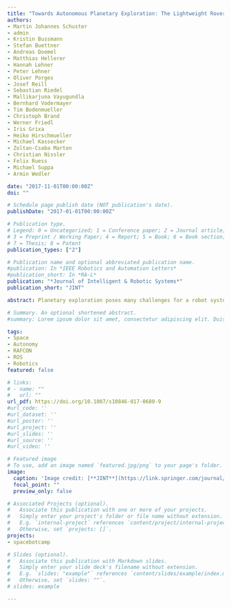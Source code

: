 ```yaml
---
title: "Towards Autonomous Planetary Exploration: The Lightweight Rover Unit (LRU), its Success in the SpaceBotCamp Challenge, and Beyond"
authors:
- Martin Johannes Schuster
- admin
- Kristin Bussmann
- Stefan Buettner
- Andreas Doemel
- Matthias Hellerer
- Hannah Lehner
- Peter Lehner
- Oliver Porges
- Josef Reill
- Sebastian Riedel
- Mallikarjuna Vayugundla
- Bernhard Vodermayer
- Tim Bodenmueller
- Christoph Brand
- Werner Friedl
- Iris Grixa
- Heiko Hirschmueller
- Michael Kassecker
- Zoltan-Csaba Marton
- Christian Nissler
- Felix Ruess
- Michael Suppa
- Armin Wedler

date: "2017-11-01T00:00:00Z"
doi: ""

# Schedule page publish date (NOT publication's date).
publishDate: "2017-01-01T00:00:00Z"

# Publication type.
# Legend: 0 = Uncategorized; 1 = Conference paper; 2 = Journal article;
# 3 = Preprint / Working Paper; 4 = Report; 5 = Book; 6 = Book section;
# 7 = Thesis; 8 = Patent
publication_types: ["2"]

# Publication name and optional abbreviated publication name.
#publication: In *IEEE Robotics and Automation Letters*
#publication_short: In *RA-L*
publication: "*Journal of Intelligent & Robotic Systems*"
publication_short: "JINT"

abstract: Planetary exploration poses many challenges for a robot system. From weight and size constraints to extraterrestrial environment conditions, which constrain the suitable sensors and actuators. As the distance to other planets introduces a significant communication delay, the efficient operation of a robot system requires a high level of autonomy. In this work, we present our Lightweight Rover Unit (LRU), a small and agile rover prototype that we designed for the challenges of planetary exploration. Its locomotion system with individually steered wheels allows for high maneuverability in rough terrain and stereo cameras as its main sensors ensure the applicability to space missions. We implemented software components for self-localization in GPS-denied environments, autonomous exploration and mapping as well as computer vision, planning and control modules for the autonomous localization, pickup and assembly of objects with its manipulator. Additional high-level mission control components facilitate both autonomous behavior and remote monitoring of the system state over a delayed communication link. We successfully demonstrated the autonomous capabilities of our LRU at the SpaceBotCamp challenge, a national robotics contest with focus on autonomous planetary exploration. A robot had to autonomously explore an unknown Moon-like rough terrain, locate and collect two objects and assemble them after transport to a third object -- which the LRU did on its first try, in half of the time and fully autonomously. The next milestone for our ongoing LRU development is an upcoming planetary exploration analogue mission to perform scientific experiments at a Moon analogue site located on a volcano.

# Summary. An optional shortened abstract.
#summary: Lorem ipsum dolor sit amet, consectetur adipiscing elit. Duis posuere tellus ac convallis placerat. Proin tincidunt magna sed ex sollicitudin condimentum.

tags:
- Space
- Autonomy
- RAFCON
- ROS
- Robotics
featured: false

# links:
# - name: ""
#   url: ""
url_pdf: https://doi.org/10.1007/s10846-017-0680-9
#url_code: ''
#url_dataset: ''
#url_poster: ''
#url_project: ''
#url_slides: ''
#url_source: ''
#url_video: ''

# Featured image
# To use, add an image named `featured.jpg/png` to your page's folder. 
image:
  caption: 'Image credit: [**JINT**](https://link.springer.com/journal/10846)'
  focal_point: ""
  preview_only: false

# Associated Projects (optional).
#   Associate this publication with one or more of your projects.
#   Simply enter your project's folder or file name without extension.
#   E.g. `internal-project` references `content/project/internal-project/index.md`.
#   Otherwise, set `projects: []`.
projects:
- spacebotcamp

# Slides (optional).
#   Associate this publication with Markdown slides.
#   Simply enter your slide deck's filename without extension.
#   E.g. `slides: "example"` references `content/slides/example/index.md`.
#   Otherwise, set `slides: ""`.
# slides: example

---
```

